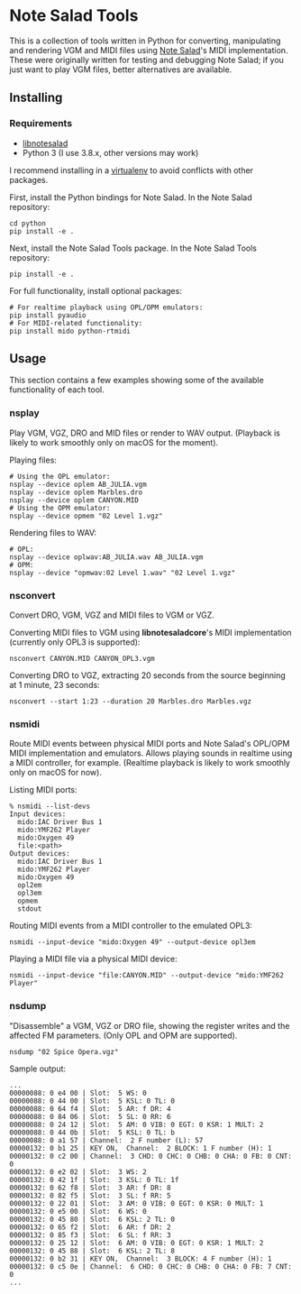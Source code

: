 # Note Salad Tools

This is a collection of tools written in Python for converting, manipulating and rendering VGM and MIDI files using [Note Salad](https://github.com/danielrfry/notesalad)'s MIDI implementation. These were originally written for testing and debugging Note Salad; if you just want to play VGM files, better alternatives are available.

## Installing

### Requirements

- [libnotesalad](https://github.com/danielrfry/notesalad)
- Python 3 (I use 3.8.x, other versions may work)

I recommend installing in a [virtualenv](https://pypi.org/project/virtualenv/) to avoid conflicts with other packages.

First, install the Python bindings for Note Salad. In the Note Salad repository:

```
cd python
pip install -e .
```

Next, install the Note Salad Tools package. In the Note Salad Tools repository:

```
pip install -e .
```

For full functionality, install optional packages:

```
# For realtime playback using OPL/OPM emulators:
pip install pyaudio
# For MIDI-related functionality:
pip install mido python-rtmidi
```

## Usage

This section contains a few examples showing some of the available functionality of each tool.

### nsplay

Play VGM, VGZ, DRO and MID files or render to WAV output. (Playback is likely to work smoothly only on macOS for the moment).

Playing files:

```
# Using the OPL emulator:
nsplay --device oplem AB_JULIA.vgm
nsplay --device oplem Marbles.dro
nsplay --device oplem CANYON.MID
# Using the OPM emulator:
nsplay --device opmem "02 Level 1.vgz"
```

Rendering files to WAV:

```
# OPL:
nsplay --device oplwav:AB_JULIA.wav AB_JULIA.vgm
# OPM:
nsplay --device "opmwav:02 Level 1.wav" "02 Level 1.vgz"
```

### nsconvert

Convert DRO, VGM, VGZ and MIDI files to VGM or VGZ.

Converting MIDI files to VGM using **libnotesaladcore**'s MIDI implementation (currently only OPL3 is supported):

```
nsconvert CANYON.MID CANYON_OPL3.vgm
```

Converting DRO to VGZ, extracting 20 seconds from the source beginning at 1 minute, 23 seconds:

```
nsconvert --start 1:23 --duration 20 Marbles.dro Marbles.vgz
```

### nsmidi

Route MIDI events between physical MIDI ports and Note Salad's OPL/OPM MIDI implementation and emulators. Allows playing sounds in realtime using a MIDI controller, for example. (Realtime playback is likely to work smoothly only on macOS for now).

Listing MIDI ports:

```
% nsmidi --list-devs
Input devices:
  mido:IAC Driver Bus 1
  mido:YMF262 Player
  mido:Oxygen 49
  file:<path>
Output devices:
  mido:IAC Driver Bus 1
  mido:YMF262 Player
  mido:Oxygen 49
  opl2em
  opl3em
  opmem
  stdout
```

Routing MIDI events from a MIDI controller to the emulated OPL3:

```
nsmidi --input-device "mido:Oxygen 49" --output-device opl3em
```

Playing a MIDI file via a physical MIDI device:

```
nsmidi --input-device "file:CANYON.MID" --output-device "mido:YMF262 Player"
```

### nsdump

"Disassemble" a VGM, VGZ or DRO file, showing the register writes and the affected FM parameters. (Only OPL and OPM are supported).

```
nsdump "02 Spice Opera.vgz"
```

Sample output:

```
...
00000088: 0 e4 00 | Slot:  5 WS: 0
00000088: 0 44 00 | Slot:  5 KSL: 0 TL: 0
00000088: 0 64 f4 | Slot:  5 AR: f DR: 4
00000088: 0 84 06 | Slot:  5 SL: 0 RR: 6
00000088: 0 24 12 | Slot:  5 AM: 0 VIB: 0 EGT: 0 KSR: 1 MULT: 2
00000088: 0 44 0b | Slot:  5 KSL: 0 TL: b
00000088: 0 a1 57 | Channel:  2 F number (L): 57
00000132: 0 b1 25 | KEY ON,  Channel:  2 BLOCK: 1 F number (H): 1
00000132: 0 c2 00 | Channel:  3 CHD: 0 CHC: 0 CHB: 0 CHA: 0 FB: 0 CNT: 0
00000132: 0 e2 02 | Slot:  3 WS: 2
00000132: 0 42 1f | Slot:  3 KSL: 0 TL: 1f
00000132: 0 62 f8 | Slot:  3 AR: f DR: 8
00000132: 0 82 f5 | Slot:  3 SL: f RR: 5
00000132: 0 22 01 | Slot:  3 AM: 0 VIB: 0 EGT: 0 KSR: 0 MULT: 1
00000132: 0 e5 00 | Slot:  6 WS: 0
00000132: 0 45 80 | Slot:  6 KSL: 2 TL: 0
00000132: 0 65 f2 | Slot:  6 AR: f DR: 2
00000132: 0 85 f3 | Slot:  6 SL: f RR: 3
00000132: 0 25 12 | Slot:  6 AM: 0 VIB: 0 EGT: 0 KSR: 1 MULT: 2
00000132: 0 45 88 | Slot:  6 KSL: 2 TL: 8
00000132: 0 b2 31 | KEY ON,  Channel:  3 BLOCK: 4 F number (H): 1
00000132: 0 c5 0e | Channel:  6 CHD: 0 CHC: 0 CHB: 0 CHA: 0 FB: 7 CNT: 0
...
```

